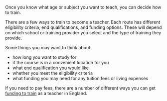 Once you know what age or subject you want to teach, you can decide how to train. 

There are a few ways to train to become a teacher. Each route has different eligibility criteria, end qualifications, and funding options. These will depend on which school or training provider you select and the type of training they provide.

Some things you may want to think about: 
* how long you want to study for
* if the course is in a convenient location for you
* what end qualification you would like
* whether you meet the eligibility criteria 
* what funding you may need for any tuition fees or living expenses

If you need to pay fees, there are a number of different ways you can get [funding to train](/funding-your-training) as a teacher in England.